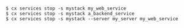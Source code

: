 <!-- layout:code post: services_example -->

```

$ cx services stop -s mystack my_web_service
$ cx services stop -s mystack a_backend_service
$ cx services stop -s mystack --server my_server my_web_service

```
